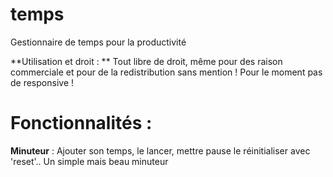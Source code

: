 # temps
Gestionnaire de temps pour la productivité

**Utilisation et droit : ** Tout libre de droit, même pour des raison commerciale et pour de la redistribution sans mention !
Pour le moment pas de responsive !

# Fonctionnalités :

**Minuteur** : Ajouter son temps, le lancer, mettre pause le réinitialiser avec 'reset'.. Un simple mais beau minuteur

